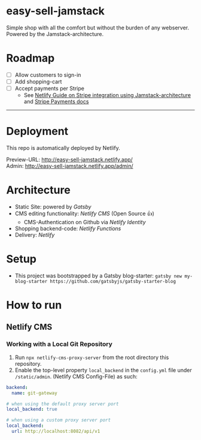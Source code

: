 # easy-sell-jamstack
Simple shop with all the comfort but without the burden of any webserver. Powered by the Jamstack-architecture.

# Roadmap
- [ ] Allow customers to sign-in
- [ ] Add shopping-cart
- [ ] Accept payments per Stripe
  * See [Netlify Guide on Stripe integration using Jamstack-architecture](https://www.netlify.com/blog/2020/04/13/learn-how-to-accept-money-on-jamstack-sites-in-38-minutes/) and [Stripe Payments docs](https://stripe.com/docs/payments/accept-a-payment#web)
---

# Deployment
This repo is automatically deployed by Netlify.  
  
Preview-URL: http://easy-sell-jamstack.netlify.app/  
Admin: http://easy-sell-jamstack.netlify.app/admin/

# Architecture
* Static Site: powered by *Gatsby*
* CMS editing functionality: *Netlify CMS* (Open Source :thumbsup:)
    * CMS-Authentication on Github via *Netlify Identity*
* Shopping backend-code: *Netlify Functions*
* Delivery: *Netlify*

# Setup
* This project was bootstrapped by a Gatsby blog-starter: `gatsby new my-blog-starter https://github.com/gatsbyjs/gatsby-starter-blog`

# How to run
## Netlify CMS
### Working with a Local Git Repository
1. Run `npx netlify-cms-proxy-server` from the root directory this repository.
2. Enable the top-level property `local_backend` in the `config.yml` file under `/static/admin`. (Netlify CMS Config-File) as such:
``` yaml
backend:
  name: git-gateway

# when using the default proxy server port
local_backend: true

# when using a custom proxy server port
local_backend:
  url: http://localhost:8082/api/v1
```

